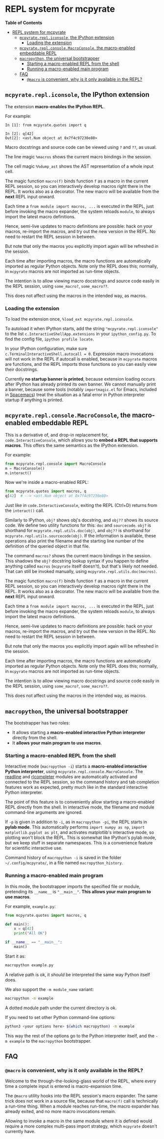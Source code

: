 # REPL system for mcpyrate

<!-- markdown-toc start - Don't edit this section. Run M-x markdown-toc-refresh-toc -->
**Table of Contents**

- [REPL system for mcpyrate](#repl-system-for-mcpyrate)
    - [`mcpyrate.repl.iconsole`, the IPython extension](#mcpyraterepliconsole-the-ipython-extension)
        - [Loading the extension](#loading-the-extension)
    - [`mcpyrate.repl.console.MacroConsole`, the macro-enabled embeddable REPL](#mcpyratereplconsolemacroconsole-the-macro-enabled-embeddable-repl)
    - [`macropython`, the universal bootstrapper](#macropython-the-universal-bootstrapper)
        - [Starting a macro-enabled REPL from the shell](#starting-a-macro-enabled-repl-from-the-shell)
        - [Running a macro-enabled main program](#running-a-macro-enabled-main-program)
    - [FAQ](#faq)
        - [`@macro` is convenient, why is it only available in the REPL?](#macro-is-convenient-why-is-it-only-available-in-the-repl)

<!-- markdown-toc end -->


## `mcpyrate.repl.iconsole`, the IPython extension

The extension **macro-enables the IPython REPL**.

For example:

```ipython
In [1]: from mcpyrate.quotes import q

In [2]: q[42]
Out[2]: <ast.Num object at 0x7f4c97230e80>
```

Macro docstrings and source code can be viewed using ``?`` and ``??``, as usual.

The line magic `%macros` shows the current macro bindings in the session.

The cell magic `%%dump_ast` shows the AST representation of a whole input cell.

The magic function `macro(f)` binds function `f` as a macro in the current REPL session, so you can interactively develop macros right there in the REPL. It works also as a decorator. The new macro will be available from the **next** REPL input onward.

Each time a ``from module import macros, ...`` is executed in the REPL, just before invoking the macro expander, the system reloads ``module``, to always import the latest macro definitions.

Hence, semi-live updates to macro definitions are possible: hack on your macros, re-import the macros, and try out the new version in the REPL. No need to restart the REPL session in between.

But note that only the macros you explicitly import again will be refreshed in the session.

Each time after importing macros, the macro functions are automatically imported as regular Python objects. Note only the REPL does this; normally, in `mcpyrate` macros are not imported as run-time objects.

The intention is to allow viewing macro docstrings and source code easily in the REPL session, using ``some_macro?``, ``some_macro??``.

This does not affect using the macros in the intended way, as macros.


### Loading the extension

To load the extension once, ``%load_ext mcpyrate.repl.iconsole``.

To autoload it when IPython starts, add the string ``"mcpyrate.repl.iconsole"`` to the list ``c.InteractiveShellApp.extensions`` in your ``ipython_config.py``. To find the config file, ``ipython profile locate``.

In your IPython configuration, make sure `c.TerminalInteractiveShell.autocall = 0`. Expression macro invocations will not work in the REPL if autocall is enabled, because in `mcpyrate` macros are functions, and the REPL imports those functions so you can easily view their docstrings.

Currently **no startup banner is printed**, because extension loading occurs after IPython has already printed its own banner. We cannot manually print a banner, because some tools (notably ``importmagic.el`` for Emacs, included in [Spacemacs](http://spacemacs.org/)) treat the situation as a fatal error in Python interpreter startup if anything is printed.


## `mcpyrate.repl.console.MacroConsole`, the macro-enabled embeddable REPL

This is a derivative of, and drop-in replacement for, ``code.InteractiveConsole``, which allows you to **embed a REPL that supports macros**. This offers the same semantics as the IPython extension.

For example:

```python
from mcpyrate.repl.console import MacroConsole
m = MacroConsole()
m.interact()
```

Now we're inside a macro-enabled REPL:

```python
from mcpyrate.quotes import macros, q
q[42]  # --> <ast.Num object at 0x7f4c97230e80>
```

Just like in `code.InteractiveConsole`, exiting the REPL (Ctrl+D) returns from the `interact()` call.

Similarly to IPython, `obj?` shows obj's docstring, and `obj??` shows its source code. We define two utility functions for this: `doc` and `sourcecode`. ``obj?`` is shorthand for ``mcpyrate.repl.utils.doc(obj)``, and ``obj??`` is shorthand for ``mcpyrate.repl.utils.sourcecode(obj)``. If the information is available, these operations also print the filename and the starting line number of the definition of the queried object in that file.

The command `macros?` shows the current macro bindings in the session. This shadows the `obj?` docstring lookup syntax if you happen to define anything called `macros` (`mcpyrate` itself doesn't), but that's likely not needed. That can still be invoked manually, using `mcpyrate.repl.utils.doc(macros)`.

The magic function `macro(f)` binds function `f` as a macro in the current REPL session, so you can interactively develop macros right there in the REPL. It works also as a decorator. The new macro will be available from the **next** REPL input onward.

Each time a ``from module import macros, ...`` is executed in the REPL, just before invoking the macro expander, the system reloads ``module``, to always import the latest macro definitions.

Hence, semi-live updates to macro definitions are possible: hack on your macros, re-import the macros, and try out the new version in the REPL. No need to restart the REPL session in between.

But note that only the macros you explicitly import again will be refreshed in the session.

Each time after importing macros, the macro functions are automatically imported
as regular Python objects. Note only the REPL does this; normally, in `mcpyrate`
macros are not imported as run-time objects.

The intention is to allow viewing macro docstrings and source code easily in the
REPL session, using ``some_macro?``, ``some_macro??``.

This does not affect using the macros in the intended way, as macros.


## `macropython`, the universal bootstrapper

The bootstrapper has two roles:

 - It allows starting a **macro-enabled interactive Python interpreter** directly from the shell.
 - It **allows your main program to use macros**.


### Starting a macro-enabled REPL from the shell

Interactive mode (`macropython -i`) starts a **macro-enabled interactive Python interpreter**, using `mcpyrate.repl.console.MacroConsole`. The [readline](https://docs.python.org/3/library/readline.html) and [rlcompleter](https://docs.python.org/3/library/rlcompleter.html) modules are automatically activated and connected to the REPL session, so the command history and tab completion features work as expected, pretty much like in the standard interactive Python interpreter.

The point of this feature is to conveniently allow starting a macro-enabled REPL directly from the shell. In interactive mode, the filename and module command-line arguments are ignored.

If `-p` is given in addition to `-i`, as in `macropython -pi`, the REPL starts in **pylab mode**. This automatically performs `import numpy as np`, `import matplotlib.pyplot as plt`, and activates matplotlib's interactive mode, so plotting won't block the REPL. This is somewhat like IPython's pylab mode, but we keep stuff in separate namespaces. This is a convenience feature for scientific interactive use.

Command history of `macropython -i` is saved in the folder `~/.config/mcpyrate/`, in a file named `macropython_history`.


### Running a macro-enabled main program

In this mode, the bootstrapper imports the specified file or module, pretending its ``__name__`` is ``"__main__"``. **This allows your main program to use macros**.

For example, ``example.py``:

```python
from mcpyrate.quotes import macros, q

def main():
    x = q[42]
    print("All OK")

if __name__ == "__main__":
    main()
```

Start it as:

```bash
macropython example.py
```

A relative path is ok, it *should* be interpreted the same way Python itself does.

We also support the ``-m module_name`` variant:

```bash
macropython -m example
```

A dotted module path under the current directory is ok.

If you need to set other Python command-line options:

```bash
python3 <your options here> $(which macropython) -m example
```

This way the rest of the options go to the Python interpreter itself, and the ``-m example`` to the ``macropython`` bootstrapper.


## FAQ

### `@macro` is convenient, why is it only available in the REPL?

Welcome to the through-the-looking-glass world of the REPL, where every time a complete input is entered is macro-expansion time.

The `@macro` utility hooks into the REPL session's macro expander. The same trick does not work in a source file, because that `macro(f)` call is technically a run-time thing. When a module reaches run-time, the macro expander has already exited, and no more macro invocations remain.

Allowing to invoke a macro in the same module where it is defined would require a more complex multi-pass import strategy, which `mcpyrate` doesn't currently have.
